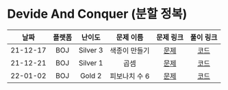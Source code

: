 # Devide And Conquer (분할 정복)

|   날짜   | 플랫폼 |  난이도  |   문제 이름   |                   문제 링크                   |                                      풀이 링크                                      |
| :------: | :----: | :------: | :-----------: | :-------------------------------------------: | :---------------------------------------------------------------------------------: |
| 21-12-17 |  BOJ   | Silver 3 | 색종이 만들기 | [문제](https://www.acmicpc.net/problem/2630)  | [코드](https://github.com/LeeMir/Algorithm/blob/main/DevideAndConquer/BOJ-2630.js)  |
| 21-12-21 |  BOJ   | Silver 1 |     곱셈      | [문제](https://www.acmicpc.net/problem/1629)  | [코드](https://github.com/LeeMir/Algorithm/blob/main/DevideAndConquer/BOJ-1629.js)  |
| 22-01-02 |  BOJ   |  Gold 2  | 피보나치 수 6 | [문제](https://www.acmicpc.net/problem/11444) | [코드](https://github.com/LeeMir/Algorithm/blob/main/DevideAndConquer/BOJ-11444.js) |
